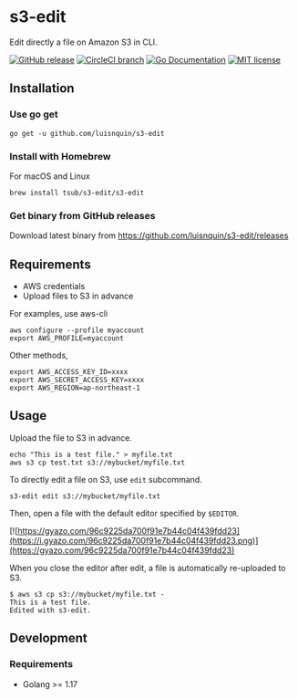 # s3-edit

Edit directly a file on Amazon S3 in CLI.

[![GitHub release](https://img.shields.io/github/release/tsub/s3-edit.svg?style=flat-square)](https://github.com/luisnquin/s3-edit/releases)
[![CircleCI branch](https://img.shields.io/circleci/project/github/tsub/s3-edit/master.svg?style=flat-square)](https://circleci.com/gh/tsub/s3-edit/tree/master)
[![Go Documentation](http://img.shields.io/badge/go-documentation-blue.svg?style=flat-square)](https://godoc.org/github.com/luisnquin/s3-edit)
[![MIT license](https://img.shields.io/github/license/tsub/s3-edit.svg?style=flat-square)](https://github.com/luisnquin/s3-edit/blob/master/LICENSE)

## Installation

### Use go get

```
go get -u github.com/luisnquin/s3-edit
```

### Install with Homebrew

For macOS and Linux

```
brew install tsub/s3-edit/s3-edit
```

### Get binary from GitHub releases

Download latest binary from <https://github.com/luisnquin/s3-edit/releases>

## Requirements

* AWS credentials
* Upload files to S3 in advance

For examples, use aws-cli

```
aws configure --profile myaccount
export AWS_PROFILE=myaccount
```

Other methods,

```
export AWS_ACCESS_KEY_ID=xxxx
export AWS_SECRET_ACCESS_KEY=xxxx
export AWS_REGION=ap-northeast-1
```

## Usage

Upload the file to S3 in advance.

```
echo "This is a test file." > myfile.txt
aws s3 cp test.txt s3://mybucket/myfile.txt
```

To directly edit a file on S3, use `edit` subcommand.

```
s3-edit edit s3://mybucket/myfile.txt
```

Then, open a file with the default editor specified by `$EDITOR`.

[![https://gyazo.com/96c9225da700f91e7b44c04f439fdd23](https://i.gyazo.com/96c9225da700f91e7b44c04f439fdd23.png)](https://gyazo.com/96c9225da700f91e7b44c04f439fdd23)

When you close the editor after edit, a file is automatically re-uploaded to S3.

```
$ aws s3 cp s3://mybucket/myfile.txt -
This is a test file.
Edited with s3-edit.
```

## Development

### Requirements

* Golang >= 1.17
